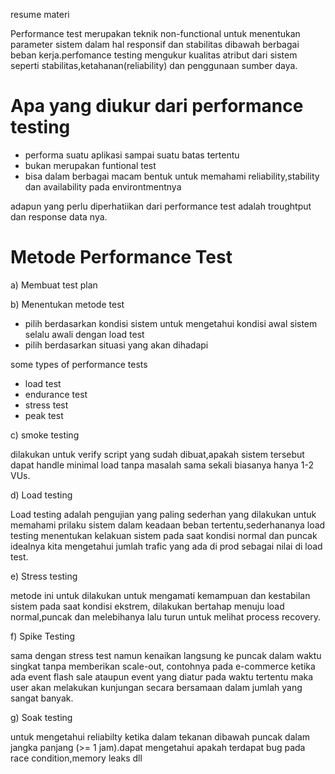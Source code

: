 resume materi

Performance test merupakan teknik non-functional untuk menentukan parameter sistem dalam hal responsif dan 
stabilitas dibawah berbagai beban kerja.perfomance testing mengukur kualitas atribut dari sistem seperti 
stabilitas,ketahanan(reliability) dan penggunaan sumber daya.

# Apa yang diukur dari performance testing

- performa suatu aplikasi sampai suatu batas tertentu
- bukan merupakan funtional test
- bisa dalam berbagai macam bentuk untuk memahami reliability,stability dan availability pada environtmentnya

adapun yang perlu diperhatiikan dari performance test adalah troughtput dan response data nya.

# Metode Performance Test
a) Membuat test plan

b) Menentukan metode test

   - pilih berdasarkan kondisi sistem untuk mengetahui kondisi awal sistem selalu awali dengan load test
   - pilih berdasarkan situasi yang akan dihadapi

some types of performance tests

- load test
- endurance test
- stress test
- peak test

c) smoke testing

  dilakukan untuk verify script yang sudah dibuat,apakah sistem tersebut dapat handle minimal load tanpa masalah
  sama sekali biasanya hanya 1-2 VUs.

d) Load testing

  Load testing adalah pengujian yang paling sederhan yang dilakukan untuk memahami prilaku sistem dalam keadaan
  beban tertentu,sederhananya load testing menentukan kelakuan sistem pada saat kondisi normal dan puncak idealnya
  kita mengetahui jumlah trafic yang ada di prod sebagai nilai di load test. 

e) Stress testing

  metode ini untuk dilakukan untuk mengamati kemampuan dan kestabilan sistem pada saat kondisi ekstrem,
  dilakukan bertahap menuju load normal,puncak dan melebihanya lalu turun untuk melihat process recovery.

f) Spike Testing

  sama dengan stress test namun kenaikan langsung ke puncak dalam waktu singkat tanpa memberikan scale-out,
  contohnya pada e-commerce ketika ada event flash sale ataupun event yang diatur pada waktu tertentu maka 
  user akan melakukan kunjungan secara bersamaan dalam jumlah yang sangat banyak.

g) Soak testing

  untuk mengetahui reliabilty ketika dalam tekanan dibawah puncak dalam jangka panjang (>= 1 jam).dapat mengetahui
  apakah terdapat bug pada race condition,memory leaks dll
